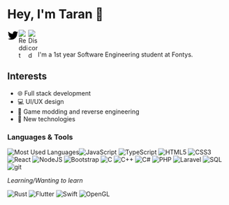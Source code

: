 # Hey, I'm Taran 👋
<a href="https://twitter.com/DottieDot13">
  <img align="left" alt="Twitter" width="26px" src="./icons/twitter.svg" />
</a>
<a href="https://reddit.com/u/ThatDottieDot">
  <img align="left" alt="Reddit" width="22px" src="https://cdn.jsdelivr.net/npm/simple-icons@v3/icons/reddit.svg" />
</a>
<a href="https://discord.com/users/394157602252128267">
  <img align="left" alt="Discord" width="22px" src="https://cdn.jsdelivr.net/npm/simple-icons@v3/icons/discord.svg" />
</a>

<br />
<br />

I'm a 1st year Software Engineering student at Fontys.


## Interests
- 🌐 Full stack development
- 💻 UI/UX design
- 🔎 Game modding and reverse engineering
- 🧪 New technologies

### Languages & Tools

<img align="left" alt="Most Used Languages" src="https://github-readme-stats.vercel.app/api/top-langs/?username=dottiedot&layout=compact" />

![JavaScript](https://img.shields.io/badge/-JavaScript-yellow?style=flat&logo=javascript&labelColor=444)
![TypeScript](https://img.shields.io/badge/-TypeScript-blue?style=flat&logo=typescript&labelColor=444)
![HTML5](https://img.shields.io/badge/-HTML5-red?style=flat&logo=html5&labelColor=444)
![CSS3](https://img.shields.io/badge/-CSS3-blue?style=flat&logo=css3&labelColor=444)
![React](https://img.shields.io/badge/-React-9cf?style=flat&logo=react&labelColor=444)
![NodeJS](https://img.shields.io/badge/-NodeJS-brightgreen?style=flat&logo=node.js&labelColor=444)
![Bootstrap](https://img.shields.io/badge/-Bootstrap-blueviolet?style=flat&logo=bootstrap&labelColor=444)
![C](https://img.shields.io/badge/-C%20Lang-lightgrey?style=flat&logo=c&labelColor=444)
![C++](https://img.shields.io/badge/-C++-blue?style=flat&logo=c%2B%2B&labelColor=444)
![C#](https://img.shields.io/badge/-C%23-blue?style=flat&logo=c-sharp&labelColor=444)
![PHP](https://img.shields.io/badge/-PHP-777bb4?style=flat&logo=php&labelColor=444)
![Laravel](https://img.shields.io/badge/-Laravel-red?style=flat&logo=laravel&labelColor=444)
![SQL](https://img.shields.io/badge/-SQL-9cf?style=flat&logo=mysql&labelColor=444)
![git](https://img.shields.io/badge/-Git-orange?style=flat&logo=github&labelColor=444)


*Learning/Wanting to learn*

![Rust](https://img.shields.io/badge/-Rust-brown?style=flat&logo=rust&labelColor=444)
![Flutter](https://img.shields.io/badge/-Flutter-blue?style=flat&logo=flutter&labelColor=444)
![Swift](https://img.shields.io/badge/-Swift-orange?style=flat&logo=swift&labelColor=444)
![OpenGL](https://img.shields.io/badge/-OpenGL-blue?style=flat&logo=opengl&labelColor=444)

